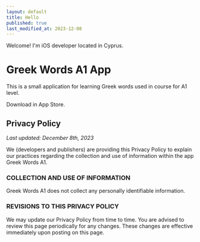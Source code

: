 ```yaml
---
layout: default
title: Hello
published: true
last_modified_at: 2023-12-08
---
```


Welcome! I'm iOS developer located in Cyprus. 

# Greek Words A1 App

This is a small application for learning Greek words used in course for A1 level.

Download in App Store.

## Privacy Policy
_Last updated: December 8th, 2023_

We (developers and publishers)
are providing this Privacy Policy
to explain our practices regarding the collection and use of information within the app Greek Words A1.


### COLLECTION AND USE OF INFORMATION

Greek Words A1 does not collect any personally identifiable information.


### REVISIONS TO THIS PRIVACY POLICY

We may update our Privacy Policy from time to time. 
You are advised to review this page periodically for any changes.
These changes are effective immediately upon posting on this page.


